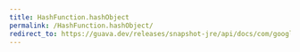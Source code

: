 ```yaml
---
title: HashFunction.hashObject
permalink: /HashFunction.hashObject/
redirect_to: https://guava.dev/releases/snapshot-jre/api/docs/com/google/common/hash/HashFunction.html#hashObject-T-com.google.common.hash.Funnel-
---
```

